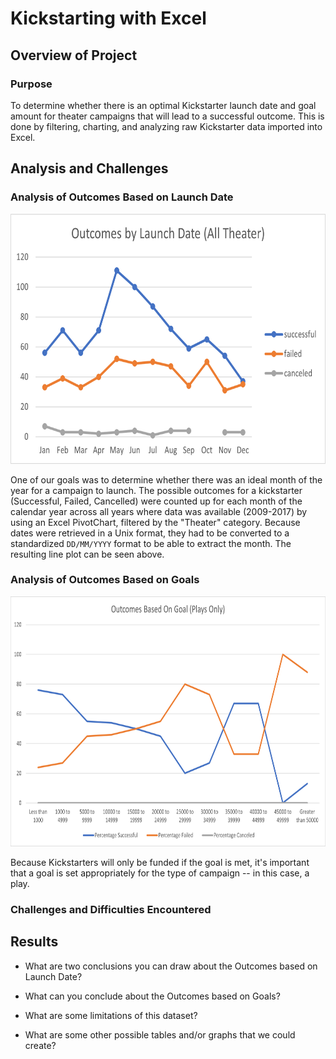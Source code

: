 # Kickstarting with Excel

## Overview of Project

### Purpose

To determine whether there is an optimal Kickstarter launch date and goal amount for theater campaigns that will lead to a successful outcome. This is done by filtering, charting, and analyzing raw Kickstarter data imported into Excel.

## Analysis and Challenges

### Analysis of Outcomes Based on Launch Date

<img src="Resources/Theater_Outcomes_vs_Launch.png" alt="Chart: Outcomes Based on Launch Date" height = "400"/>

One of our goals was to determine whether there was an ideal month of the year for a campaign to launch. The possible outcomes for a kickstarter (Successful, Failed, Cancelled) were counted up for each month of the calendar year across all years where data was available (2009-2017) by using an Excel PivotChart, filtered by the "Theater" category. Because dates were retrieved in a Unix format, they had to be converted to a standardized `DD/MM/YYYY` format to be able to extract the month.  The resulting line plot can be seen above.

### Analysis of Outcomes Based on Goals

<img src="Resources/Outcomes_vs_Goals.png" alt="Chart: Outcomes Based on Goal Amounts" height = "400"/>

Because Kickstarters will only be funded if the goal is met, it's important that a goal is set appropriately for the type of campaign -- in this case, a play.

### Challenges and Difficulties Encountered

## Results

- What are two conclusions you can draw about the Outcomes based on Launch Date?

- What can you conclude about the Outcomes based on Goals?

- What are some limitations of this dataset?

- What are some other possible tables and/or graphs that we could create?
